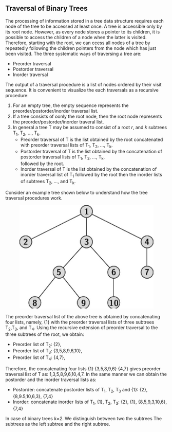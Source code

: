 ## Traversal of Binary Trees

The processing of information stored in a tree data structure requires each node of the tree to be accessed at least once. A tree is accessible only by
its root node. However, as every node stores a pointer to its children, it is possible to access the children of a node when the latter is visited. 
Therefore, starting with the root, we can ccess all nodes of a tree by repeatedly following the children pointers from the node which has just been visited.
The three systematic ways of traversing a tree are: 
<ul>
  <li> Preorder traversal</li>
  <li> Postorder traversal</li>
  <li> Inorder traversal</li>
  </ul>
The output of a traversal procedure is a list of nodes ordered by their visit sequence.  It is convenient to visualize the each traversals as a recursive 
procedure: 
<ol>
  <li> For an empty tree, the empty sequence represents the preorder/postorder/inorder traversal list. </li>
  <li> If a tree consists of oonly the root node, then the root node represents the preorder/postorder/inorder traveral list.</li>
    <li> In general a tree T may be assumed to consist of a root <i>r</i>, and <i>k</i> subtrees T<sub>1</sub>, T<sub>2</sub>, ..., T<sub>k</sub>. 
      <ul>
        <li> Preorder traversal of T is the list obtained by the root concatenated with preorder traversal lists of T<sub>1</sub>, T<sub>2</sub>, ...,
          T<sub>k</sub>. </li>
        <li> Postorder traversal of T is the list obtained by the concatenation of postorder traversal lists of T<sub>1</sub>, T<sub>2</sub>, ...,
          T<sub>k</sub>. </li> followed by the root.
      <li> Inorder traversal of T is the list obtained by the concatenation of inorder traversal list of T<sub>1</sub> followed by the root then 
      the inorder lists of subtrees T<sub>2</sub>, ..., and T<sub>k</sub>. </li>
    </ol>
    </ul>
Consider an example tree shown below to understand how the tree traversal procedures work.
<p align="center">
  <img src="../images/ordered_tree.jpg">
  </p>
The preorder traversal list of the above tree is obtained by concatenating four lists, namely, {1} with the preorder traversal lists of three subtrees T<sub>2</sub>,T<sub>3</sub>, and T<sub>4</sub>. Using the recursive extension of preorder traversal to the three subtrees of the root, we obtain:
<ul>
    <li> Preorder list of T<sub>2</sub>: {2},</li>
    <li> Preorder list of T<sub>3</sub>: {3,5,8,9,6,10},</li>
    <li> Preorder list of T<sub>4</sub>: {4,7},</li>
</ul>
Therefore, the concatenating four lists {1} {3,5,8,9,6} {4,7} gives preorder traversal list of T as: 1,3,5,8,9,6,10,4,7. In the same manner we 
can obtain the postorder and the inorder traversal lists as:
<ul>
  <li>Postorder: concatenate postorder lists of T<sub>1</sub>, T<sub>2</sub>, T<sub>3</sub> and {1}: {2}, {8,9.5,10,6,3}, {7,4} </li>
  <li>Inorder: concatenate inorder lists of T<sub>1</sub>, {1}, T<sub>2</sub>, T<sub>3</sub>: {2}, {1}, {8,5,9,3,10,6}, {7,4} </li>
</ul>  
In case of binary trees <i>k=2</i>. We distinguish between two the subtrees The subtrees as  the left subtree and the right subtree.  

